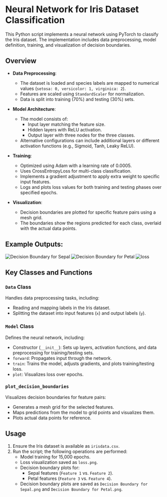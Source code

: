 # Neural Network for Iris Dataset Classification

This Python script implements a neural network using PyTorch to classify the Iris dataset. The implementation includes data preprocessing, model definition, training, and visualization of decision boundaries.

## Overview

- **Data Preprocessing**: 
  - The dataset is loaded and species labels are mapped to numerical values (`setosa: 0, versicolor: 1, virginica: 2`).
  - Features are scaled using `StandardScaler` for normalization.
  - Data is split into training (70%) and testing (30%) sets.

- **Model Architecture**:
  - The model consists of:
    - Input layer matching the feature size.
    - Hidden layers with ReLU activation.
    - Output layer with three nodes for the three classes.
  - Alternative configurations can include additional layers or different activation functions (e.g., Sigmoid, Tanh, Leaky ReLU).

- **Training**:
  - Optimized using Adam with a learning rate of 0.0005.
  - Uses CrossEntropyLoss for multi-class classification.
  - Implements a gradient adjustment to apply extra weight to specific input features.
  - Logs and plots loss values for both training and testing phases over specified epochs.

- **Visualization**:
  - Decision boundaries are plotted for specific feature pairs using a mesh grid. 
  - The boundaries show the regions predicted for each class, overlaid with the actual data points.

## Example Outputs:

![Decision Boundary for Sepal](https://github.com/user-attachments/assets/61050b1e-be3b-40f5-9132-54e4f2251fe5)
![Decision Boundary for Petal](https://github.com/user-attachments/assets/a841c1af-0ad6-4b97-b225-704849a84ba1)
![loss](https://github.com/user-attachments/assets/2e27602e-7d2a-4dd2-825b-0839383ce3c2)

## Key Classes and Functions

### `Data` Class
Handles data preprocessing tasks, including:
- Reading and mapping labels in the Iris dataset.
- Splitting the dataset into input features (`x`) and output labels (`y`).

### `Model` Class
Defines the neural network, including:
- Constructor (`__init__`): Sets up layers, activation functions, and data preprocessing for training/testing sets.
- `forward`: Propagates input through the network.
- `train`: Trains the model, adjusts gradients, and plots training/testing loss.
- `plot`: Visualizes loss over epochs.

### `plot_decision_boundaries`
Visualizes decision boundaries for feature pairs:
- Generates a mesh grid for the selected features.
- Maps predictions from the model to grid points and visualizes them.
- Plots actual data points for reference.

## Usage
1. Ensure the Iris dataset is available as `irisdata.csv`.
2. Run the script; the following operations are performed:
   - Model training for 15,000 epochs.
   - Loss visualization saved as `loss.png`.
   - Decision boundary plots for:
     - Sepal features (`Feature 1` vs. `Feature 2`).
     - Petal features (`Feature 3` vs. `Feature 4`).
   - Decision boundary plots are saved as `Decision Boundary for Sepal.png` and `Decision Boundary for Petal.png`.

